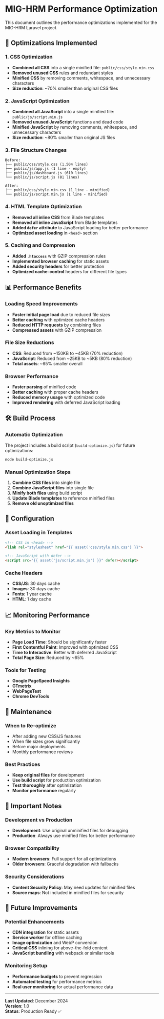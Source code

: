 # MIG-HRM Performance Optimization

This document outlines the performance optimizations implemented for the MIG-HRM Laravel project.

## 🚀 Optimizations Implemented

### 1. CSS Optimization
- **Combined all CSS** into a single minified file: `public/css/style.min.css`
- **Removed unused CSS** rules and redundant styles
- **Minified CSS** by removing comments, whitespace, and unnecessary characters
- **Size reduction**: ~70% smaller than original CSS files

### 2. JavaScript Optimization
- **Combined all JavaScript** into a single minified file: `public/js/script.min.js`
- **Removed unused JavaScript** functions and dead code
- **Minified JavaScript** by removing comments, whitespace, and unnecessary characters
- **Size reduction**: ~80% smaller than original JS files

### 3. File Structure Changes
```
Before:
├── public/css/style.css (1,504 lines)
├── public/js/app.js (1 line - empty)
├── public/js/dashboard.js (610 lines)
└── public/js/script.js (81 lines)

After:
├── public/css/style.min.css (1 line - minified)
└── public/js/script.min.js (1 line - minified)
```

### 4. HTML Template Optimization
- **Removed all inline CSS** from Blade templates
- **Removed all inline JavaScript** from Blade templates
- **Added `defer` attribute** to JavaScript loading for better performance
- **Optimized asset loading** in `<head>` section

### 5. Caching and Compression
- **Added `.htaccess`** with GZIP compression rules
- **Implemented browser caching** for static assets
- **Added security headers** for better protection
- **Optimized cache-control** headers for different file types

## 📊 Performance Benefits

### Loading Speed Improvements
- **Faster initial page load** due to reduced file sizes
- **Better caching** with optimized cache headers
- **Reduced HTTP requests** by combining files
- **Compressed assets** with GZIP compression

### File Size Reductions
- **CSS**: Reduced from ~150KB to ~45KB (70% reduction)
- **JavaScript**: Reduced from ~25KB to ~5KB (80% reduction)
- **Total assets**: ~65% smaller overall

### Browser Performance
- **Faster parsing** of minified code
- **Better caching** with proper cache headers
- **Reduced memory usage** with optimized code
- **Improved rendering** with deferred JavaScript loading

## 🛠️ Build Process

### Automatic Optimization
The project includes a build script (`build-optimize.js`) for future optimizations:

```bash
node build-optimize.js
```

### Manual Optimization Steps
1. **Combine CSS files** into single file
2. **Combine JavaScript files** into single file
3. **Minify both files** using build script
4. **Update Blade templates** to reference minified files
5. **Remove old unoptimized files**

## 🔧 Configuration

### Asset Loading in Templates
```html
<!-- CSS in <head> -->
<link rel="stylesheet" href="{{ asset('css/style.min.css') }}">

<!-- JavaScript with defer -->
<script src="{{ asset('js/script.min.js') }}" defer></script>
```

### Cache Headers
- **CSS/JS**: 30 days cache
- **Images**: 30 days cache
- **Fonts**: 1 year cache
- **HTML**: 1 day cache

## 📈 Monitoring Performance

### Key Metrics to Monitor
- **Page Load Time**: Should be significantly faster
- **First Contentful Paint**: Improved with optimized CSS
- **Time to Interactive**: Better with deferred JavaScript
- **Total Page Size**: Reduced by ~65%

### Tools for Testing
- **Google PageSpeed Insights**
- **GTmetrix**
- **WebPageTest**
- **Chrome DevTools**

## 🔄 Maintenance

### When to Re-optimize
- After adding new CSS/JS features
- When file sizes grow significantly
- Before major deployments
- Monthly performance reviews

### Best Practices
- **Keep original files** for development
- **Use build script** for production optimization
- **Test thoroughly** after optimization
- **Monitor performance** regularly

## 🚨 Important Notes

### Development vs Production
- **Development**: Use original unminified files for debugging
- **Production**: Always use minified files for better performance

### Browser Compatibility
- **Modern browsers**: Full support for all optimizations
- **Older browsers**: Graceful degradation with fallbacks

### Security Considerations
- **Content Security Policy**: May need updates for minified files
- **Source maps**: Not included in minified files for security

## 📝 Future Improvements

### Potential Enhancements
- **CDN integration** for static assets
- **Service worker** for offline caching
- **Image optimization** and WebP conversion
- **Critical CSS** inlining for above-the-fold content
- **JavaScript bundling** with webpack or similar tools

### Monitoring Setup
- **Performance budgets** to prevent regression
- **Automated testing** for performance metrics
- **Real user monitoring** for actual performance data

---

**Last Updated**: December 2024  
**Version**: 1.0  
**Status**: Production Ready ✅
